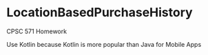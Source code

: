 # LocationBasedPurchaseHistory
CPSC 571 Homework


Use Kotlin because Kotlin is more popular than Java for Mobile Apps
